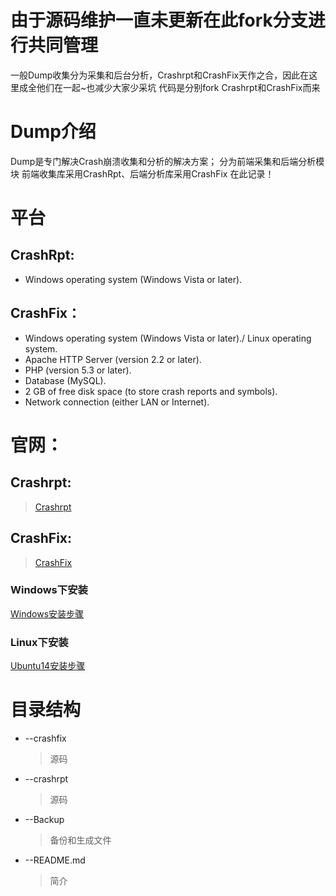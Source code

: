 # 由于源码维护一直未更新在此fork分支进行共同管理
一般Dump收集分为采集和后台分析，Crashrpt和CrashFix天作之合，因此在这里成全他们在一起~也减少大家少采坑
代码是分别fork Crashrpt和CrashFix而来
# Dump介绍
Dump是专门解决Crash崩溃收集和分析的解决方案；
分为前端采集和后端分析模块
前端收集库采用CrashRpt、后端分析库采用CrashFix 在此记录！

# 平台

## CrashRpt:
* Windows operating system (Windows Vista or later).
## CrashFix：
* Windows operating system (Windows Vista or later)./ Linux operating system.
* Apache HTTP Server (version 2.2 or later).
* PHP (version 5.3 or later).
* Database (MySQL).
* 2 GB of free disk space (to store crash reports and symbols).
* Network connection (either LAN or Internet).

# 官网：
## Crashrpt:
> [Crashrpt](http://crashrpt.sourceforge.net/docs/html/index.html)
## CrashFix:
> [CrashFix](http://crashfix.sourceforge.net/doc/html/index.html)
### Windows下安装
[Windows安装步骤](http://crashfix.sourceforge.net/doc/html/install_windows.html)
### Linux下安装
[Ubuntu14安装步骤](https://blog.csdn.net/aa13058219642/article/details/80431100)

# 目录结构

* --crashfix
	> 源码
* --crashrpt
	> 源码
* --Backup
	> 备份和生成文件
* --README.md
	> 简介
